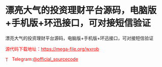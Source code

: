 # 漂亮大气的投资理财平台源码，电脑版+手机版+环迅接口，可对接短信验证

漂亮大气的投资理财平台源码，电脑版+手机版+环迅接口，可对接短信验证<br>


<p style="color: red;">源代码下载地址：<a href="https://mega-file.org/wxrob" style="color: red;">https://mega-file.org/wxrob</a></p><p style="color: red;"><img src="https://cdn-icons-png.flaticon.com/512/2111/2111646.png" alt="Telegram Icon" style="width: 16px; vertical-align: middle; margin-right: 5px;">Telegram:<a href="https://t.me/official_sourcecode" style="color: red;">@official_sourcecode</a></p>